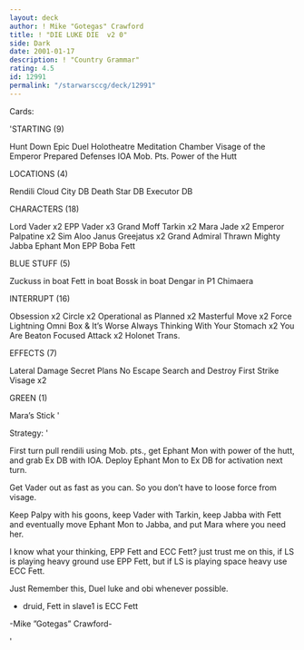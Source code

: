 ```yaml
---
layout: deck
author: ! Mike "Gotegas" Crawford
title: ! "DIE LUKE DIE  v2 0"
side: Dark
date: 2001-01-17
description: ! "Country Grammar"
rating: 4.5
id: 12991
permalink: "/starwarsccg/deck/12991"
---
```

Cards: 

'STARTING (9)

Hunt Down
Epic Duel
Holotheatre
Meditation Chamber
Visage of the Emperor
Prepared Defenses
IOA
Mob. Pts.
Power of the Hutt

LOCATIONS (4)

Rendili
Cloud City DB
Death Star DB
Executor DB

CHARACTERS (18)

Lord Vader x2
EPP Vader x3
Grand Moff Tarkin x2
Mara Jade x2
Emperor Palpatine x2
Sim Aloo
Janus Greejatus x2
Grand Admiral Thrawn
Mighty Jabba
Ephant Mon
EPP Boba Fett

BLUE STUFF (5)

Zuckuss in boat
Fett in boat
Bossk in boat
Dengar in P1
Chimaera


INTERRUPT (16)

Obsession x2
Circle x2
Operational as Planned x2
Masterful Move x2
Force Lightning
Omni Box & It’s Worse
Always Thinking With Your Stomach x2
You Are Beaton
Focused Attack x2
Holonet Trans.

EFFECTS (7)

Lateral Damage
Secret Plans
No Escape
Search and Destroy
First Strike
Visage x2

GREEN (1)

Mara’s Stick  '

Strategy: '

First turn pull rendili using Mob. pts., get Ephant Mon with power of the hutt, and grab Ex DB with IOA. Deploy Ephant Mon to Ex DB for activation next turn.

Get Vader out as fast as you can. So you don’t have to loose force from visage.

Keep Palpy with his goons, keep Vader with Tarkin, keep Jabba with Fett and eventually move Ephant Mon to Jabba, and put Mara where you need her.

I know what your thinking, EPP Fett and ECC Fett? just trust me on this, if LS is playing heavy ground use EPP Fett, but if LS is playing space heavy use ECC Fett.

Just Remember this, Duel luke and obi whenever possible.
- druid, Fett in slave1 is ECC Fett

-Mike ”Gotegas” Crawford-

'
